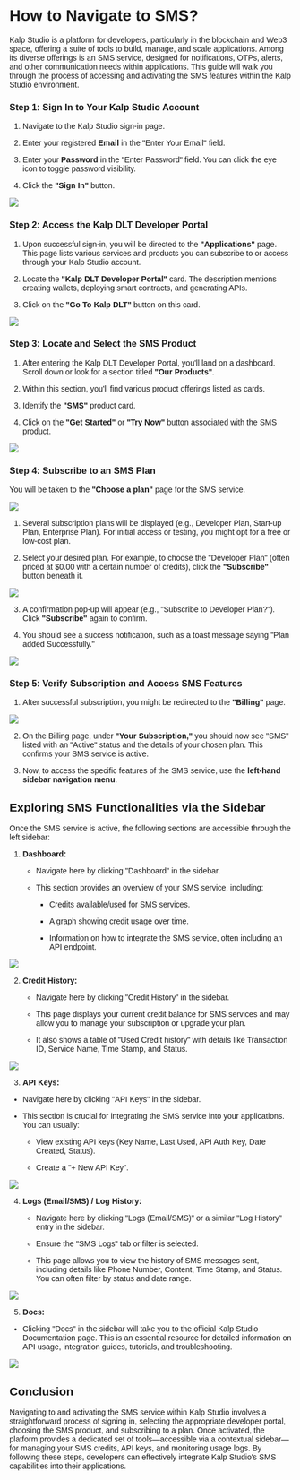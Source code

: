 <style> body {  font-family: "Source Sans 3", sans-serif!important; }</style>
<link href="https://fonts.googleapis.com/css2?family=Source+Sans+3:ital,wght@0,200..900;1,200..900&display=swap" rel="stylesheet">    <link rel="stylesheet" href="https://fonts.googleapis.com/icon?family=Material+Icons">

# **How to Navigate to SMS?**

Kalp Studio is a platform for developers, particularly in the blockchain and Web3 space, offering a suite of tools to build, manage, and scale applications. Among its diverse offerings is an SMS service, designed for notifications, OTPs, alerts, and other communication needs within applications. This guide will walk you through the process of accessing and activating the SMS features within the Kalp Studio environment.

### **Step 1: Sign In to Your Kalp Studio Account**

1.  Navigate to the Kalp Studio sign-in page.
    
2.  Enter your registered **Email** in the "Enter Your Email" field.
    
3.  Enter your **Password** in the "Enter Password" field. You can click the eye icon to toggle password visibility.
    
4.  Click the **"Sign In"** button.
    


![](https://docs-images-kalp-studio.s3.ap-south-1.amazonaws.com/emailsms/sms/navsms/n1.png)

### **Step 2: Access the Kalp DLT Developer Portal**

1.  Upon successful sign-in, you will be directed to the **"Applications"** page. This page lists various services and products you can subscribe to or access through your Kalp Studio account.
    
2.  Locate the **"Kalp DLT Developer Portal"** card. The description mentions creating wallets, deploying smart contracts, and generating APIs.
    
3.  Click on the **"Go To Kalp DLT"** button on this card.
    

![](https://docs-images-kalp-studio.s3.ap-south-1.amazonaws.com/emailsms/sms/navsms/n2.png)

### **Step 3: Locate and Select the SMS Product**

1.  After entering the Kalp DLT Developer Portal, you'll land on a dashboard. Scroll down or look for a section titled **"Our Products"**.
    
2.  Within this section, you'll find various product offerings listed as cards.
    
3.  Identify the **"SMS"** product card.
    
4.  Click on the **"Get Started"** or **"Try Now"** button associated with the SMS product.
    
![](https://docs-images-kalp-studio.s3.ap-south-1.amazonaws.com/emailsms/sms/navsms/n3.png)

### **Step 4: Subscribe to an SMS Plan**

 You will be taken to the **"Choose a plan"** page for the SMS service.

![](https://docs-images-kalp-studio.s3.ap-south-1.amazonaws.com/emailsms/sms/navsms/n4.png)

1.  Several subscription plans will be displayed (e.g., Developer Plan, Start-up Plan, Enterprise Plan). For initial access or testing, you might opt for a free or low-cost plan.
    
2.  Select your desired plan. For example, to choose the "Developer Plan" (often priced at $0.00 with a certain number of credits), click the **"Subscribe"** button beneath it.

![](https://docs-images-kalp-studio.s3.ap-south-1.amazonaws.com/emailsms/sms/navsms/n5.png)

3.  A confirmation pop-up will appear (e.g., "Subscribe to Developer Plan?"). Click **"Subscribe"** again to confirm.
    
2.  You should see a success notification, such as a toast message saying "Plan added Successfully."
    


![](https://docs-images-kalp-studio.s3.ap-south-1.amazonaws.com/emailsms/sms/navsms/n6.png)

### **Step 5: Verify Subscription and Access SMS Features**

1. After successful subscription, you might be redirected to the **"Billing"** page.
    

![](https://docs-images-kalp-studio.s3.ap-south-1.amazonaws.com/emailsms/sms/navsms/n7.png)

2.  On the Billing page, under **"Your Subscription,"** you should now see "SMS" listed with an "Active" status and the details of your chosen plan. This confirms your SMS service is active.
    
2.  Now, to access the specific features of the SMS service, use the **left-hand sidebar navigation menu**.
    

## **Exploring SMS Functionalities via the Sidebar**

Once the SMS service is active, the following sections are accessible through the left sidebar:

1.  **Dashboard:**
    
    -   Navigate here by clicking "Dashboard" in the sidebar.
        
    -   This section provides an overview of your SMS service, including:
        
        -   Credits available/used for SMS services.
            
        -   A graph showing credit usage over time.
            
        -   Information on how to integrate the SMS service, often including an API endpoint.
            


![](https://docs-images-kalp-studio.s3.ap-south-1.amazonaws.com/emailsms/sms/navsms/n8.png)

2.  **Credit History:**
    
    -   Navigate here by clicking "Credit History" in the sidebar.
        
    -   This page displays your current credit balance for SMS services and may allow you to manage your subscription or upgrade your plan.
        
    -   It also shows a table of "Used Credit history" with details like Transaction ID, Service Name, Time Stamp, and Status.
        

![](https://docs-images-kalp-studio.s3.ap-south-1.amazonaws.com/emailsms/sms/navsms/n9.png)

3.  **API Keys:**
    

-   Navigate here by clicking "API Keys" in the sidebar.
    
-   This section is crucial for integrating the SMS service into your applications. You can usually:
    
    -   View existing API keys (Key Name, Last Used, API Auth Key, Date Created, Status).
        
    -   Create a "+ New API Key".
        


![](https://docs-images-kalp-studio.s3.ap-south-1.amazonaws.com/emailsms/sms/navsms/n10.png)

4.  **Logs (Email/SMS) / Log History:**
    
    -   Navigate here by clicking "Logs (Email/SMS)" or a similar "Log History" entry in the sidebar.
        
    -   Ensure the "SMS Logs" tab or filter is selected.
        
    -   This page allows you to view the history of SMS messages sent, including details like Phone Number, Content, Time Stamp, and Status. You can often filter by status and date range.
        


![](https://docs-images-kalp-studio.s3.ap-south-1.amazonaws.com/emailsms/sms/navsms/n11.png)

5.  **Docs:**
    

-   Clicking "Docs" in the sidebar will take you to the official Kalp Studio Documentation page. This is an essential resource for detailed information on API usage, integration guides, tutorials, and troubleshooting.
    

![](https://docs-images-kalp-studio.s3.ap-south-1.amazonaws.com/emailsms/sms/navsms/n12.png)

## **Conclusion**

Navigating to and activating the SMS service within Kalp Studio involves a straightforward process of signing in, selecting the appropriate developer portal, choosing the SMS product, and subscribing to a plan. Once activated, the platform provides a dedicated set of tools—accessible via a contextual sidebar—for managing your SMS credits, API keys, and monitoring usage logs. By following these steps, developers can effectively integrate Kalp Studio's SMS capabilities into their applications.